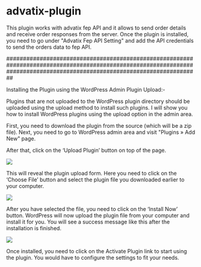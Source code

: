 # advatix-plugin
This plugin works with advatix fep API and it allows to send order details and receive order responses from the server. Once the plugin is installed, you need to go under "Advatix Fep API Setting" and add the API credentials to send the orders data to fep API.


##########################################################################################################################################################################

Installing the Plugin using the WordPress Admin Plugin Upload:-

Plugins that are not uploaded to the WordPress plugin directory should be uploaded using the upload method to install such plugins. I will show you how to install WordPress plugins using the upload option in the admin area.

First, you need to download the plugin from the source (which will be a zip file). Next, you need to go to WordPress admin area and visit "Plugins » Add New" page.

After that, click on the ‘Upload Plugin’ button on top of the page.

<img src="https://raw.githubusercontent.com/gurubhajansingh/advatix-plugin/master/advatix-plugin/uploadpluginbutton.png">

This will reveal the plugin upload form. Here you need to click on the ‘Choose File’ button and select the plugin file you downloaded earlier to your computer.

<img src="https://raw.githubusercontent.com/gurubhajansingh/advatix-plugin/master/advatix-plugin/selectpluginzipfile.png">

After you have selected the file, you need to click on the ‘Install Now’ button.
WordPress will now upload the plugin file from your computer and install it for you. You will see a success message like this after the installation is finished.

<img src="https://raw.githubusercontent.com/gurubhajansingh/advatix-plugin/master/advatix-plugin/plugininstalledviaupload.png">

Once installed, you need to click on the Activate Plugin link to start using the plugin.
You would have to configure the settings to fit your needs.
